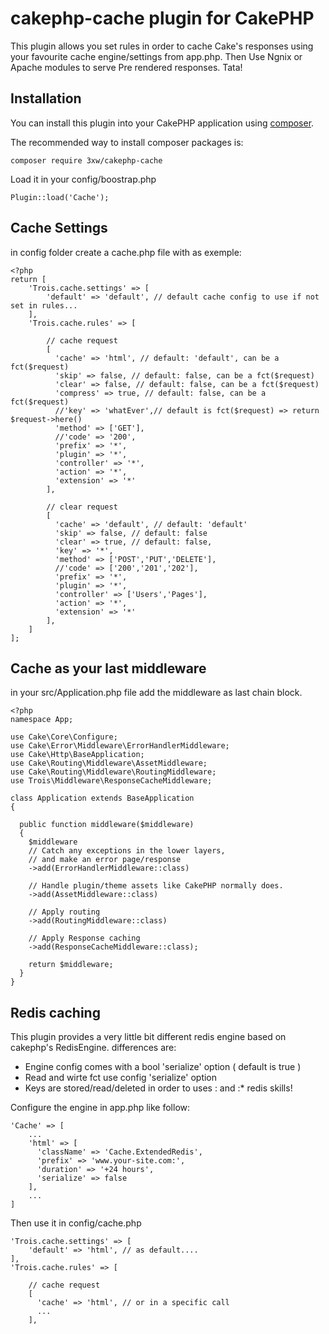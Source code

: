 # cakephp-cache plugin for CakePHP
This plugin allows you set rules in order to cache Cake's responses using your favourite cache engine/settings from app.php. Then Use Ngnix or Apache modules to serve Pre rendered responses. Tata! 

## Installation

You can install this plugin into your CakePHP application using [composer](http://getcomposer.org).

The recommended way to install composer packages is:

	composer require 3xw/cakephp-cache

Load it in your config/boostrap.php

	Plugin::load('Cache');

## Cache Settings
in config folder create a cache.php file with as exemple:

	<?php
	return [
  		'Trois.cache.settings' => [
    		'default' => 'default', // default cache config to use if not set in rules...
  		],
		'Trois.cache.rules' => [

			// cache request
			[
			  'cache' => 'html', // default: 'default', can be a fct($request)
			  'skip' => false, // default: false, can be a fct($request)
			  'clear' => false, // default: false, can be a fct($request)
			  'compress' => true, // default: false, can be a fct($request)
			  //'key' => 'whatEver',// default is fct($request) => return $request->here()
			  'method' => ['GET'],
			  //'code' => '200',
			  'prefix' => '*',
			  'plugin' => '*',
			  'controller' => '*',
			  'action' => '*',
			  'extension' => '*'
			],

			// clear request
			[
			  'cache' => 'default', // default: 'default'
			  'skip' => false, // default: false
			  'clear' => true, // default: false,
			  'key' => '*',
			  'method' => ['POST','PUT','DELETE'],
			  //'code' => ['200','201','202'],
			  'prefix' => '*',
			  'plugin' => '*',
			  'controller' => ['Users','Pages'],
			  'action' => '*',
			  'extension' => '*'
			],
	  	]
	];

## Cache as your last middleware
in your src/Application.php file add the middleware as last chain block.

	<?php
	namespace App;
	
	use Cake\Core\Configure;
	use Cake\Error\Middleware\ErrorHandlerMiddleware;
	use Cake\Http\BaseApplication;
	use Cake\Routing\Middleware\AssetMiddleware;
	use Cake\Routing\Middleware\RoutingMiddleware;
	use Trois\Middleware\ResponseCacheMiddleware;
	
	class Application extends BaseApplication
	{
	
	  public function middleware($middleware)
	  {
	    $middleware
	    // Catch any exceptions in the lower layers,
	    // and make an error page/response
	    ->add(ErrorHandlerMiddleware::class)
	
	    // Handle plugin/theme assets like CakePHP normally does.
	    ->add(AssetMiddleware::class)
	
	    // Apply routing
	    ->add(RoutingMiddleware::class)
	
	    // Apply Response caching
	    ->add(ResponseCacheMiddleware::class);
	
	    return $middleware;
	  }
	}

## Redis caching
This plugin provides a very little bit different redis engine based on cakephp's RedisEngine.
differences are:

- Engine config comes with a bool 'serialize' option ( default is true )
- Read and wirte fct use config 'serialize' option
- Keys are stored/read/deleted in order to uses : and :* redis skills!

Configure the engine in app.php like follow:

	'Cache' => [ 
	    ...
	    'html' => [
	      'className' => 'Cache.ExtendedRedis',
	      'prefix' => 'www.your-site.com:',
	      'duration' => '+24 hours',
	      'serialize' => false
	    ],
	    ...
	]
	
Then use it in config/cache.php

	'Trois.cache.settings' => [
		'default' => 'html', // as default....
	],
	'Trois.cache.rules' => [

		// cache request
		[
		  'cache' => 'html', // or in a specific call
		  ...
		],